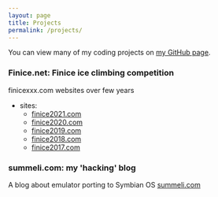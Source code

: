 ```yaml
---
layout: page
title: Projects
permalink: /projects/
---
```


You can view many of my coding projects on [my GitHub page](https://github.com/summeli?tab=repositories).

### Finice.net: Finice ice climbing competition
finicexxx.com websites over few years

- sites:
  - [finice2021.com](https://github.com/Summeli/finice2021.github.io)
  - [finice2020.com](https://github.com/Summeli/finice2020.github.io)
  - [finice2019.com](https://github.com/Summeli/Finice2019)
  - [finice2018.com](https://github.com/Summeli/FinIce2018)
  - [finice2017.com](https://github.com/Summeli/FinIce2017)


### summeli.com: my 'hacking' blog
A blog about emulator porting to Symbian OS  [summeli.com](https://summeli.com)
